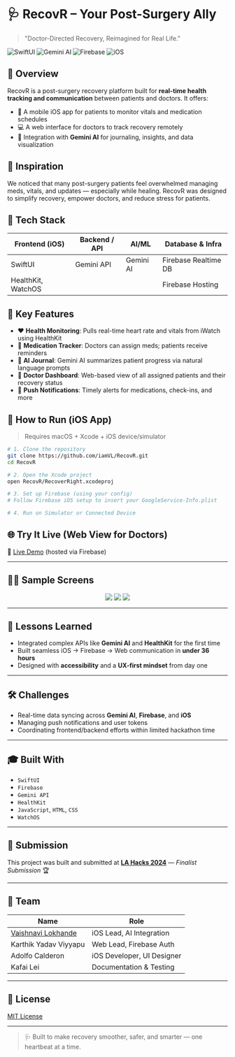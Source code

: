 # 🩺 RecovR – Your Post-Surgery Ally

> "Doctor-Directed Recovery, Reimagined for Real Life."

![SwiftUI](https://img.shields.io/badge/SwiftUI-orange?style=for-the-badge&logo=swift&logoColor=white)
![Gemini AI](https://img.shields.io/badge/Gemini%20AI-4285F4?style=for-the-badge&logo=google&logoColor=white)
![Firebase](https://img.shields.io/badge/Firebase-FFCA28?style=for-the-badge&logo=firebase&logoColor=black)
![iOS](https://img.shields.io/badge/iOS-000000?style=for-the-badge&logo=apple&logoColor=white)

## 🌟 Overview
RecovR is a post-surgery recovery platform built for **real-time health tracking and communication** between patients and doctors. It offers:
- 📱 A mobile iOS app for patients to monitor vitals and medication schedules
- 💻 A web interface for doctors to track recovery remotely
- 🤖 Integration with **Gemini AI** for journaling, insights, and data visualization

## 🧠 Inspiration
We noticed that many post-surgery patients feel overwhelmed managing meds, vitals, and updates — especially while healing. RecovR was designed to simplify recovery, empower doctors, and reduce stress for patients.

## 🧰 Tech Stack
| Frontend (iOS)      | Backend / API        | AI/ML       | Database & Infra |
|---------------------|----------------------|-------------|------------------|
| SwiftUI             | Gemini API           | Gemini AI   | Firebase Realtime DB |
| HealthKit, WatchOS  |                      |             | Firebase Hosting     |

## 🔑 Key Features
- ❤️ **Health Monitoring**: Pulls real-time heart rate and vitals from iWatch using HealthKit
- 💊 **Medication Tracker**: Doctors can assign meds; patients receive reminders
- 📝 **AI Journal**: Gemini AI summarizes patient progress via natural language prompts
- 🧠 **Doctor Dashboard**: Web-based view of all assigned patients and their recovery status
- 🔔 **Push Notifications**: Timely alerts for medications, check-ins, and more

## 🚀 How to Run (iOS App)
> Requires macOS + Xcode + iOS device/simulator

```bash
# 1. Clone the repository
git clone https://github.com/iamVL/RecovR.git
cd RecovR

# 2. Open the Xcode project
open RecovR/RecoverRight.xcodeproj

# 3. Set up Firebase (using your config)
# Follow Firebase iOS setup to insert your GoogleService-Info.plist

# 4. Run on Simulator or Connected Device

```

## 🌐 Try It Live (Web View for Doctors)
🔗 [Live Demo](https://lahacks2024-18b32.web.app) (hosted via Firebase)

---

## 👨‍⚕️ Sample Screens

<p align="center">
  <img src="R1.png width="250""/>
  <img src="R2.png width="250""/>
  <img src="R3.png width="250""/>
</p>

---

## 🧪 Lessons Learned
- Integrated complex APIs like **Gemini AI** and **HealthKit** for the first time  
- Built seamless iOS → Firebase → Web communication in **under 36 hours**  
- Designed with **accessibility** and a **UX-first mindset** from day one  

---

## 🛠 Challenges
- Real-time data syncing across **Gemini AI**, **Firebase**, and **iOS**
- Managing push notifications and user tokens
- Coordinating frontend/backend efforts within limited hackathon time

---

## 🎓 Built With
- `SwiftUI`
- `Firebase`
- `Gemini API`
- `HealthKit`
- `JavaScript`, `HTML`, `CSS`
- `WatchOS`

---

## 🏁 Submission
This project was built and submitted at **[LA Hacks 2024](https://lahacks.com)** — *Finalist Submission* 🏆

---

## 👥 Team

| Name                    | Role                        |
|-------------------------|-----------------------------|
| [Vaishnavi Lokhande](https://github.com/iamVL) | iOS Lead, AI Integration       |
| Karthik Yadav Viyyapu   | Web Lead, Firebase Auth     |
| Adolfo Calderon         | iOS Developer, UI Designer  |
| Kafai Lei               | Documentation & Testing     |

---

## 📄 License
[MIT License](LICENSE)

---

> 🩺 Built to make recovery smoother, safer, and smarter — one heartbeat at a time.

